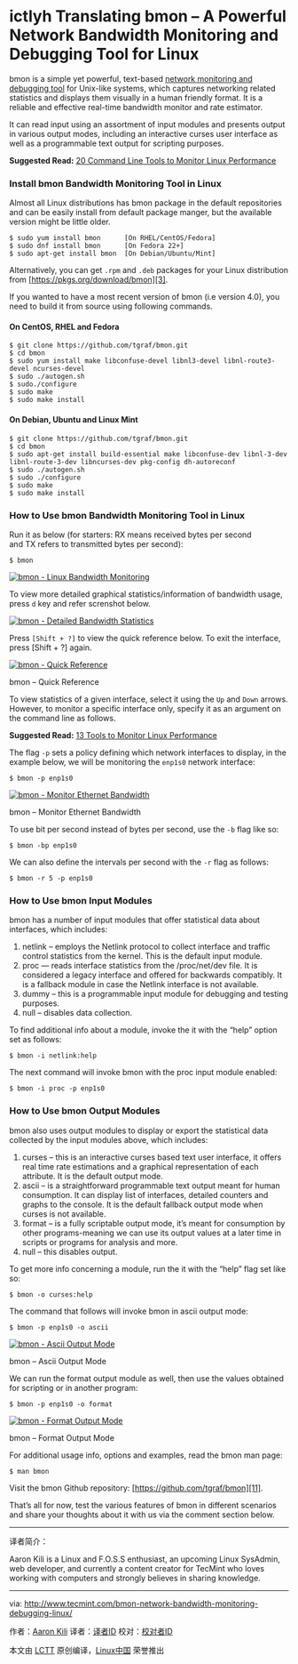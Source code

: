 ictlyh Translating
bmon – A Powerful Network Bandwidth Monitoring and Debugging Tool for Linux
============================================================

bmon is a simple yet powerful, text-based [network monitoring and debugging tool][1] for Unix-like systems, which captures networking related statistics and displays them visually in a human friendly format. It is a reliable and effective real-time bandwidth monitor and rate estimator.

It can read input using an assortment of input modules and presents output in various output modes, including an interactive curses user interface as well as a programmable text output for scripting purposes.

**Suggested Read:** [20 Command Line Tools to Monitor Linux Performance][2]

### Install bmon Bandwidth Monitoring Tool in Linux

Almost all Linux distributions has bmon package in the default repositories and can be easily install from default package manger, but the available version might be little older.

```
$ sudo yum install bmon      [On RHEL/CentOS/Fedora]
$ sudo dnf install bmon      [On Fedora 22+]
$ sudo apt-get install bmon  [On Debian/Ubuntu/Mint]
```

Alternatively, you can get `.rpm` and `.deb` packages for your Linux distribution from [https://pkgs.org/download/bmon][3].

If you wanted to have a most recent version of bmon (i.e version 4.0), you need to build it from source using following commands.

#### On CentOS, RHEL and Fedora

```
$ git clone https://github.com/tgraf/bmon.git
$ cd bmon
$ sudo yum install make libconfuse-devel libnl3-devel libnl-route3-devel ncurses-devel
$ sudo ./autogen.sh
$ sudo./configure
$ sudo make
$ sudo make install
```

#### On Debian, Ubuntu and Linux Mint

```
$ git clone https://github.com/tgraf/bmon.git
$ cd bmon
$ sudo apt-get install build-essential make libconfuse-dev libnl-3-dev libnl-route-3-dev libncurses-dev pkg-config dh-autoreconf
$ sudo ./autogen.sh
$ sudo ./configure
$ sudo make
$ sudo make install
```

### How to Use bmon Bandwidth Monitoring Tool in Linux

Run it as below (for starters: RX means received bytes per second and TX refers to transmitted bytes per second):

```
$ bmon
```

[
 ![bmon - Linux Bandwidth Monitoring](http://www.tecmint.com/wp-content/uploads/2017/02/bmon-Linux-Bandwidth-Monitoring.gif) 
][4]

To view more detailed graphical statistics/information of bandwidth usage, press `d` key and refer screnshot below.

[
 ![bmon - Detailed Bandwidth Statistics](http://www.tecmint.com/wp-content/uploads/2017/02/bmon-Detailed-Bandwidth-Statistics.gif) 
][5]

Press `[Shift + ?]` to view the quick reference below. To exit the interface, press [Shift + ?] again.

[
 ![bmon - Quick Reference](http://www.tecmint.com/wp-content/uploads/2017/02/bmon-Quick-Reference.png) 
][6]

bmon – Quick Reference

To view statistics of a given interface, select it using the `Up` and `Down` arrows. However, to monitor a specific interface only, specify it as an argument on the command line as follows.

**Suggested Read:** [13 Tools to Monitor Linux Performance][7]

The flag `-p` sets a policy defining which network interfaces to display, in the example below, we will be monitoring the `enp1s0` network interface:

```
$ bmon -p enp1s0
```
[
 ![bmon - Monitor Ethernet Bandwidth](http://www.tecmint.com/wp-content/uploads/2017/02/bmon-Monitor-Ethernet-Bandwidth.png) 
][8]

bmon – Monitor Ethernet Bandwidth

To use bit per second instead of bytes per second, use the `-b` flag like so:

```
$ bmon -bp enp1s0
```

We can also define the intervals per second with the `-r` flag as follows:

```
$ bmon -r 5 -p enp1s0
```

### How to Use bmon Input Modules

bmon has a number of input modules that offer statistical data about interfaces, which includes:

1.  netlink – employs the Netlink protocol to collect interface and traffic control statistics from the kernel. This is the default input module.
2.  proc — reads interface statistics from the /proc/net/dev file. It is considered a legacy interface and offered for backwards compatibly. It is a fallback module in case the Netlink interface is not available.
3.  dummy – this is a programmable input module for debugging and testing purposes.
4.  null – disables data collection.

To find additional info about a module, invoke the it with the “help” option set as follows:

```
$ bmon -i netlink:help
```

The next command will invoke bmon with the proc input module enabled:

```
$ bmon -i proc -p enp1s0
```

### How to Use bmon Output Modules

bmon also uses output modules to display or export the statistical data collected by the input modules above, which includes:

1.  curses – this is an interactive curses based text user interface, it offers real time rate estimations and a graphical representation of each attribute. It is the default output mode.
2.  ascii – is a straightforward programmable text output meant for human consumption. It can display list of interfaces, detailed counters and graphs to the console. It is the default fallback output mode when curses is not available.
3.  format – is a fully scriptable output mode, it’s meant for consumption by other programs-meaning we can use its output values at a later time in scripts or programs for analysis and more.
4.  null – this disables output.

To get more info concerning a module, run the it with the “help” flag set like so:

```
$ bmon -o curses:help
```

The command that follows will invoke bmon in ascii output mode:

```
$ bmon -p enp1s0 -o ascii  
```
[
 ![bmon - Ascii Output Mode](http://www.tecmint.com/wp-content/uploads/2017/02/bmon-Ascii-Output-Mode.png) 
][9]

bmon – Ascii Output Mode

We can run the format output module as well, then use the values obtained for scripting or in another program:

```
$ bmon -p enp1s0 -o format
```
[
 ![bmon - Format Output Mode](http://www.tecmint.com/wp-content/uploads/2017/02/bmon-format-output-mode.png) 
][10]

bmon – Format Output Mode

For additional usage info, options and examples, read the bmon man page:

```
$ man bmon 
```

Visit the bmon Github repository: [https://github.com/tgraf/bmon][11].

That’s all for now, test the various features of bmon in different scenarios and share your thoughts about it with us via the comment section below.

--------------------------------------------------------------------------------

译者简介：

Aaron Kili is a Linux and F.O.S.S enthusiast, an upcoming Linux SysAdmin, web developer, and currently a content creator for TecMint who loves working with computers and strongly believes in sharing knowledge.

--------------------------------------------------------------------------------

via: http://www.tecmint.com/bmon-network-bandwidth-monitoring-debugging-linux/

作者：[Aaron Kili][a]
译者：[译者ID](https://github.com/译者ID)
校对：[校对者ID](https://github.com/校对者ID)

本文由 [LCTT](https://github.com/LCTT/TranslateProject) 原创编译，[Linux中国](https://linux.cn/) 荣誉推出

[a]:http://www.tecmint.com/author/aaronkili/

[1]:http://www.tecmint.com/bcc-best-linux-performance-monitoring-tools/
[2]:http://www.tecmint.com/command-line-tools-to-monitor-linux-performance/
[3]:https://pkgs.org/download/bmon
[4]:http://www.tecmint.com/wp-content/uploads/2017/02/bmon-Linux-Bandwidth-Monitoring.gif
[5]:http://www.tecmint.com/wp-content/uploads/2017/02/bmon-Detailed-Bandwidth-Statistics.gif
[6]:http://www.tecmint.com/wp-content/uploads/2017/02/bmon-Quick-Reference.png
[7]:http://www.tecmint.com/linux-performance-monitoring-tools/
[8]:http://www.tecmint.com/wp-content/uploads/2017/02/bmon-Monitor-Ethernet-Bandwidth.png
[9]:http://www.tecmint.com/wp-content/uploads/2017/02/bmon-Ascii-Output-Mode.png
[10]:http://www.tecmint.com/wp-content/uploads/2017/02/bmon-format-output-mode.png
[11]:https://github.com/tgraf/bmon
